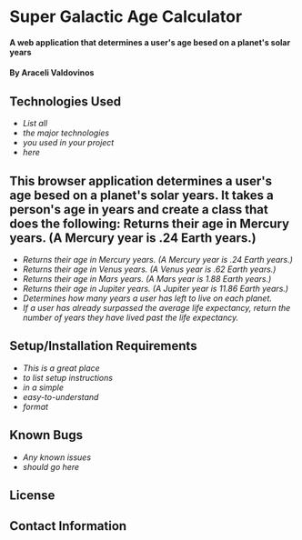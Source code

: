 # Super Galactic Age Calculator

#### A web application that determines a user's age besed on a planet's solar years

#### By Araceli Valdovinos

## Technologies Used

* _List all_
* _the major technologies_
* _you used in your project_
* _here_

## This browser application determines a user's age besed on a planet's solar years. It takes a person's age in years and create a class that does the following: Returns their age in Mercury years. (A Mercury year is .24 Earth years.)
* _Returns their age in Mercury years. (A Mercury year is .24 Earth years.)_
* _Returns their age in Venus years. (A Venus year is .62 Earth years.)_
* _Returns their age in Mars years. (A Mars year is 1.88 Earth years.)_
* _Returns their age in Jupiter years. (A Jupiter year is 11.86 Earth years.)_
* _Determines how many years a user has left to live on each planet._
* _If a user has already surpassed the average life expectancy, return the number of years they have lived past the life expectancy._



## Setup/Installation Requirements

* _This is a great place_
* _to list setup instructions_
* _in a simple_
* _easy-to-understand_
* _format_

## Known Bugs

* _Any known issues_
* _should go here_

## License

## Contact Information